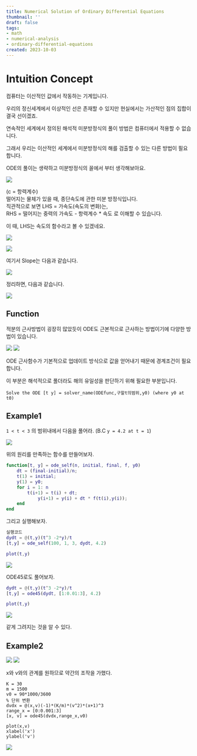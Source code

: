 ```yaml
---
title: Numerical Solution of Ordinary Differential Equations
thumbnail: ''
draft: false
tags:
- math
- numerical-analysis
- ordinary-differential-equations
created: 2023-10-03
---
```


# Intuition Concept

컴퓨터는 이산적인 값에서 작동하는 기계입니다. 

우리의 정신세계에서 이상적인 선은 존재할 수 있지만 현실에서는 가산적인 점의 집합이 결국 선이겠죠. 

연속적인 세계에서 정의된 해석적 미분방정식의 풀이 방법은 컴퓨터에서 적용할 수 없습니다. 

그래서 우리는 이산적인 세계에서 미분방정식의 해를 검출할 수 있는 다른 방법이 필요합니다.

ODE의 풀이는 생략하고 미분방정식의 꼴에서 부터 생각해보아요.

![](Pasted%20image%2020231003184719.png)

(c = 항력계수)  
떨어지는 물체가 있을 때, 종단속도에 관한 미분 방정식입니다.  
직관적으로 보면 LHS = 가속도(속도의 변화)는,  
RHS = 떨어지는 중력의 가속도 - 항력계수 \* 속도 로 이해할 수 있습니다.

이 때, LHS는 속도의 함수라고 볼 수 있겠네요.

![](Pasted%20image%2020231003184732.png)

![](Pasted%20image%2020231003184738.png)

여기서 Slope는 다음과 같습니다.

![](Pasted%20image%2020231003184745.png)

정리하면, 다음과 같습니다.

![](Pasted%20image%2020231003184756.png)

## Function

적분의 근사방법이 굉장히 많았듯이 ODE도 근본적으로 근사하는 방법이기에 다양한 방법이 있습니다.

![](Pasted%20image%2020231003184808.png)
![](Pasted%20image%2020231003184815.png)

ODE 근사함수가 기본적으로 업데이트 방식으로 값을 얻어내기 때문에 경계조건이 필요합니다. 

이 부분은 해석적으로 풀더라도 해의 유일성을 판단하기 위해 필요한 부분입니다.

````
Solve the ODE [t y] = solver_name(ODEfunc,구할t의범위,y0) (where y0 at t0)
````

## Example1

`1 < t < 3` 의 범위내에서 다음을 풀어라. (B.C `y = 4.2 at t = 1`)

![](Pasted%20image%2020231003184828.png)

위의 원리를 만족하는 함수를 만들어보자.

````matlab
function[t, y] = ode_self(n, initial, final, f, y0) 
	dt = (final-initial)/n; 
	t(1) = initial; 
	y(1) = y0;     
	for i = 1: n     
		t(i+1) = t(i) + dt;     
			y(i+1) = y(i) + dt * f(t(i),y(i));    
	end 
end
````

그리고 실행해보자.

````matlab
실행코드
dydt = @(t,y)(t^3 -2*y)/t 
[t,y] = ode_self(100, 1, 3, dydt, 4.2) 

plot(t,y)
````

![](Pasted%20image%2020231003185006.png)

ODE45로도 풀어보자.

````matlab
dydt = @(t,y)(t^3 -2*y)/t 
[t,y] = ode45(dydt, [1:0.01:3], 4.2) 

plot(t,y)
````

![](Pasted%20image%2020231003185020.png)

같게 그려지는 것을 알 수 있다.

## Example2

![](Pasted%20image%2020231003185027.png)
![](Pasted%20image%2020231003185046.png)

x와 v와의 관계를 원하므로 약간의 조작을 가했다.

````
K = 30 
m = 1500 
v0 = 90*1000/3600 
% 단위 변환 
dvdx = @(x,v)(-1)*(K/m)*(v^2)*(x+1)^3 
range_x = [0:0.001:3] 
[x, v] = ode45(dvdx,range_x,v0)  

plot(x,v) 
xlabel('x') 
ylabel('v')
````

![](Pasted%20image%2020231003185116.png)
